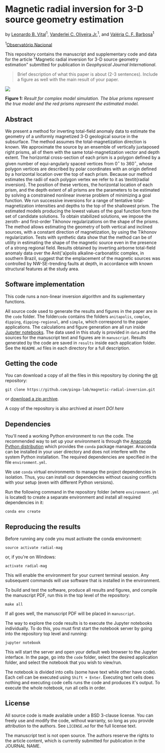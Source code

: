 # Magnetic radial inversion for 3-D source geometry estimation

by
[Leonardo B. Vital](https://www.pinga-lab.org/people/vital.html)<sup>1</sup>,
[Vanderlei C. Oliveira Jr.](http://www.pinga-lab.org/people/oliveira-jr.html)<sup>1</sup>, and
[Valéria C. F. Barbosa](https://www.pinga-lab.org/people/barbosa.html)<sup>1</sup>

<sup>1</sup>[Observatório Nacional](http://www.on.br/index.php/pt-br/)

This repository contains the manuscript and supplementary code and data for the article "Magnetic radial inversion for 3-D source geometry estimation" submitted for publication in *Geophysical Journal International*.

> Brief description of what this paper is about (2-3 sentences). Include a
> figure as well with the main result of your paper.

![](complex.gif)

**Figure 1:** *Result for complex model simulation. The blue prisms represent the true model and the red prisms represent the estimated model.*


## Abstract

We present a method for inverting total-field anomaly data to estimate the geometry of 
a uniformly magnetized 3-D geological source in the subsurface. The method assumes 
the total-magnetization direction is known. 
We approximate the source by an ensemble of vertically juxtaposed right prisms, all of them with the same total-magnetization vector and depth extent. 
The horizontal cross-section of each prism is a polygon defined by a given number of
equi-angularly spaced vertices from $0^{\circ}$ to $360^{\circ}$,  whose polygon vertices 
are described by polar coordinates with an origin defined by a horizontal location 
over the top of each prism. 
Because our method estimates the radii of each polygon vertex  we refer to it as 
\textit{radial inversion}.
The position of these vertices, the horizontal location of each prism, and the depth extent of all prisms are the parameters to be estimated by solving a constrained nonlinear inverse problem of minimizing a goal function. 
We run successive inversions for a range of tentative total-magnetization intensities 
and depths to the top of the shallowest prism. The estimated models producing 
the lowest values of the goal function form the set of candidate solutions.
To obtain stabilized solutions, we impose the zeroth- and first-order Tikhonov 
regularizations on the shape of the prisms. The method allows estimating the geometry 
of both vertical and inclined sources, with a constant direction of magnetization, 
by using the Tikhonov regularization. 
Tests with synthetic data show that the method can be of utility in estimating the shape of the magnetic source even in the presence of a strong regional field.
Results obtained by inverting airborne total-field anomaly data over the 
Anit{\'a}polis alkaline-carbonatitic complex, in southern Brazil, 
suggest that the emplacement of the magnetic sources was controlled by NW-SE-trending 
faults at depth, in accordance with known structural features at the study area.


## Software implementation

This code runs a non-linear inversion algorithm and its suplementary functions.

All source code used to generate the results and figures in the paper are in
the `code` folder.
The folder`code` contains the folders `anitapolis`, `complex`, `dipping`, `dipping-regional`, and `simple`, which correspond to the paper applications.
The calculations and figure generation are all run inside
[Jupyter notebooks](http://jupyter.org/).
The data used in this study is provided in `data` and the sources for the
manuscript text and figures are in `manuscript`.
Results generated by the code are saved in `results` inside each application folder.
See the `README.md` files in each directory for a full description.


## Getting the code

You can download a copy of all the files in this repository by cloning the
[git](https://git-scm.com/) repository:

    git clone https://github.com/pinga-lab/magnetic-radial-inversion.git

or [download a zip archive](https://github.com/pinga-lab/magnetic-radial-inversion/archive/master.zip).

A copy of the repository is also archived at *insert DOI here*


## Dependencies

You'll need a working Python environment to run the code.
The recommended way to set up your environment is through the
[Anaconda Python distribution](https://www.anaconda.com/download/) which
provides the `conda` package manager.
Anaconda can be installed in your user directory and does not interfere with
the system Python installation.
The required dependencies are specified in the file `environment.yml`.

We use `conda` virtual environments to manage the project dependencies in
isolation.
Thus, you can install our dependencies without causing conflicts with your
setup (even with different Python versions).

Run the following command in the repository folder (where `environment.yml`
is located) to create a separate environment and install all required
dependencies in it:

    conda env create


## Reproducing the results

Before running any code you must activate the conda environment:

    source activate radial-mag

or, if you're on Windows:

    activate radial-mag

This will enable the environment for your current terminal session.
Any subsequent commands will use software that is installed in the environment.

To build and test the software, produce all results and figures, and compile
the manuscript PDF, run this in the top level of the repository:

    make all

If all goes well, the manuscript PDF will be placed in `manuscript`.

The way to explore the code results is to execute the Jupyter notebooks
individually.
To do this, you must first start the notebook server by going into the
repository top level and running:

    jupyter notebook

This will start the server and open your default web browser to the Jupyter
interface. In the page, go into the `code` folder, select the desired application
folder, and select the
notebook that you wish to view/run.

The notebook is divided into cells (some have text while other have code).
Each cell can be executed using `Shift + Enter`.
Executing text cells does nothing and executing code cells runs the code
and produces it's output.
To execute the whole notebook, run all cells in order.


## License

All source code is made available under a BSD 3-clause license. You can freely
use and modify the code, without warranty, so long as you provide attribution
to the authors. See `LICENSE.md` for the full license text.

The manuscript text is not open source. The authors reserve the rights to the
article content, which is currently submitted for publication in the
JOURNAL NAME.
